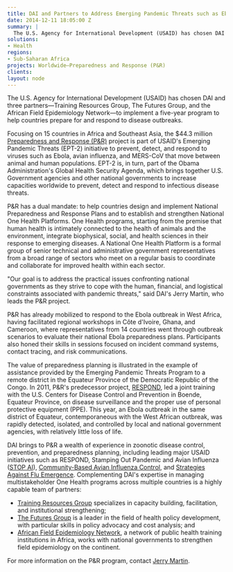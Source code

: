 ```yaml
---
title: DAI and Partners to Address Emerging Pandemic Threats such as Ebola
date: 2014-12-11 18:05:00 Z
summary: |
  The U.S. Agency for International Development (USAID) has chosen DAI and three partners—Training Resources Group, The Futures Group, and the African Field Epidemiology Network—to implement a five-year program to help countries prepare for and respond to disease outbreaks.
solutions:
- Health
regions:
- Sub-Saharan Africa
projects: Worldwide—Preparedness and Response (P&R)
clients:
layout: node
---
```

The U.S. Agency for International Development (USAID) has chosen DAI and three partners—Training Resources Group, The Futures Group, and the African Field Epidemiology Network—to implement a five-year program to help countries prepare for and respond to disease outbreaks.

Focusing on 15 countries in Africa and Southeast Asia, the $44.3 million [Preparedness and Response (P&R)][1] project is part of USAID's Emerging Pandemic Threats (EPT-2) initiative to prevent, detect, and respond to viruses such as Ebola, avian influenza, and MERS-CoV that move between animal and human populations. EPT-2 is, in turn, part of the Obama Administration's Global Health Security Agenda, which brings together U.S. Government agencies and other national governments to increase capacities worldwide to prevent, detect and respond to infectious disease threats.

P&R has a dual mandate: to help countries design and implement National Preparedness and Response Plans and to establish and strengthen National One Health Platforms. One Health programs, starting from the premise that human health is intimately connected to the health of animals and the environment, integrate biophysical, social, and health sciences in their response to emerging diseases. A National One Health Platform is a formal group of senior technical and administrative government representatives from a broad range of sectors who meet on a regular basis to coordinate and collaborate for improved health within each sector.

"Our goal is to address the practical issues confronting national governments as they strive to cope with the human, financial, and logistical constraints associated with pandemic threats," said DAI's Jerry Martin, who leads the P&R project.

P&R has already mobilized to respond to the Ebola outbreak in West Africa, having facilitated regional workshops in Côte d'Ivoire, Ghana, and Cameroon, where representatives from 14 countries went through outbreak scenarios to evaluate their national Ebola preparedness plans. Participants also honed their skills in sessions focused on incident command systems, contact tracing, and risk communications.

The value of preparedness planning is illustrated in the example of assistance provided by the Emerging Pandemic Threats Program to a remote district in the Equateur Province of the Democratic Republic of the Congo. In 2011, P&R's predecessor project, [RESPOND][2], led a joint training with the U.S. Centers for Disease Control and Prevention in Boende, Equateur Province, on disease surveillance and the proper use of personal protective equipment (PPE). This year, an Ebola outbreak in the same district of Equateur, contemporaneous with the West African outbreak, was rapidly detected, isolated, and controlled by local and national government agencies, with relatively little loss of life.

DAI brings to P&R a wealth of experience in zoonotic disease control, prevention, and preparedness planning, including leading major USAID initiatives such as RESPOND, Stamping Out Pandemic and Avian Influenza ([STOP AI][3]), [Community-Based Avian Influenza Control][4], and [Strategies Against Flu Emergence][5]. Complementing DAI's expertise in managing multistakeholder One Health programs across multiple countries is a highly capable team of partners:

* [Training Resources Group][6] specializes in capacity building, facilitation, and institutional strengthening;
* [The Futures Group][7] is a leader in the field of health policy development, with particular skills in policy advocacy and cost analysis; and
* [African Field Epidemiology Network][8], a network of public health training institutions in Africa, works with national governments to strengthen field epidemiology on the continent.

For more information on the P&R program, contact [Jerry Martin][9].

[1]: /our-work/projects/worldwide-preparedness-and-response-pr
[2]: /our-work/projects/worldwide-respond
[3]: /our-work/projects/worldwide-stamping-out-pandemic-and-avian-influenza-stop-ai
[4]: /our-work/projects/indonesia-community-based-avian-influenza-control-cbaic-project
[5]: /our-work/projects/indonesia-strategies-against-flu-emergence-safe
[6]: http://www.trg-inc.com/
[7]: http://www.futuresgroup.com/
[8]: http://www.afenet.net/new/
[9]: /who-we-are/our-team/jerry-martin

